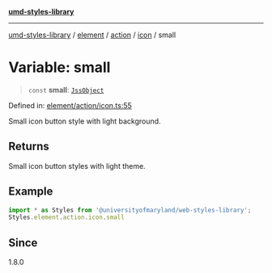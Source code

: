 [**umd-styles-library**](../../../../../../README.md)

***

[umd-styles-library](../../../../../../modules.md) / [element](../../../../../README.md) / [action](../../../README.md) / [icon](../README.md) / small

# Variable: small

> `const` **small**: [`JssObject`](../../../../../../utilities/namespaces/transform/type-aliases/JssObject.md)

Defined in: [element/action/icon.ts:55](https://github.com/UMD-Digital/design-system/blob/2d95010ba8e3e1595ebab66599330577b600c5fb/packages/styles/source/element/action/icon.ts#L55)

Small icon button style with light background.

## Returns

Small icon button styles with light theme.

## Example

```typescript
import * as Styles from '@universityofmaryland/web-styles-library';
Styles.element.action.icon.small
```

## Since

1.8.0
